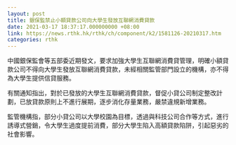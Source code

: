 ```yaml
---
layout: post
title: 銀保監禁止小額貸款公司向大學生發放互聯網消費貸款
date: 2021-03-17 18:37:17.000000000 +08:00
link: https://news.rthk.hk/rthk/ch/component/k2/1581126-20210317.htm
categories: rthk
---
```


中國銀保監會等五部委近期發文，要求加強大學生互聯網消費貸管理，明確小額貸款公司不得向大學生發放互聯網消費貸款，未經相關監管部門設立的機構，亦不得為大學生提供信貸服務。

有關通知指出，對於已發放的大學生互聯網消費貸款，督促小貸公司制定整改計劃，已放貸款原則上不進行展期，逐步消化存量業務，嚴禁違規新增業務。

監管機構指，部分小貸公司以大學校園為目標，透過與科技公司合作等方式，進行誘導式營銷，令大學生過度提前消費，部分大學生陷入高額貸款陷阱，引起惡劣的社會影響。
